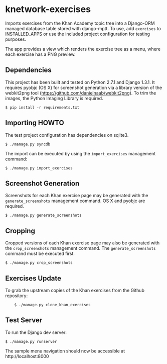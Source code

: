 knetwork-exercises
==================
Imports exercises from the Khan Academy topic tree into a Django-ORM managed
database table stored with django-mptt.  To use, add `exercises` to
INSTALLED_APPS or use the included project configuration for testing purposes.

The app provides a view which renders the exercise tree as a menu, where each
exercise has a PNG preview.

Dependencies
------------
This project has been built and tested on Python 2.7.1 and Django 1.3.1.
It requires pyobjc (OS X) for screenshot generation via a library version of
the webkit2png tool (https://github.com/danielnaab/webkit2png).  To trim the
images, the Python Imaging Library is required.

    $ pip install -r requirements.txt

Importing HOWTO
---------------
The test project configuration has dependencies on sqlite3.

    $ ./manage.py syncdb

The import can be executed by using the `import_exercises` management command:

    $ ./manage.py import_exercises

Screenshot Generation
--------------------
Screenshots for each Khan exercise page may be generated with the
`generate_screenshots` management command.  OS X and pyobjc are required.

    $ ./manage.py generate_screenshots

Cropping
--------
Cropped versions of each Khan exercise page may also be generated with the
`crop_screenshots` management command.  The `generate_screenshots` command must
be executed first.

    $ ./manage.py crop_screenshots

Exercises Update
----------------
To grab the upstream copies of the Khan exercises from the Github repository:

		$ ./manage.py clone_khan_exercises

Test Server
-----------
To run the Django dev server:

    $ ./manage.py runserver

The sample menu navigation should now be accessible at http://localhost:8000
